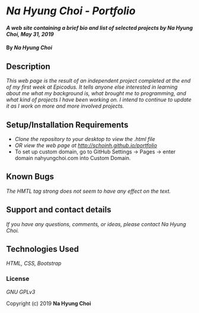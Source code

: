 # _Na Hyung Choi - Portfolio_

#### _A web site containing a brief bio and list of selected projects by Na Hyung Choi, May 31, 2019_

#### By _**Na Hyung Choi**_

## Description

_This web page is the result of an independent project completed at the end of my first week at Epicodus. It tells anyone else interested in learning about me what my background is, what brought me to programming, and what kind of projects I have been working on. I intend to continue to update it as I work on more and more involved projects._

## Setup/Installation Requirements

* _Clone the repository to your desktop to view the .html file_
* _OR view the web page at http://schoinh.github.io/portfolio_
* To set up custom domain, go to GitHub Settings -> Pages -> enter domain nahyungchoi.com into Custom Domain.

## Known Bugs

_The HMTL tag strong does not seem to have any effect on the text._

## Support and contact details

_If you have any questions, comments, or ideas, please contact Na Hyung Choi._

## Technologies Used

_HTML, CSS, Bootstrap_

### License

*GNU GPLv3*

Copyright (c) 2019 **Na Hyung Choi**
